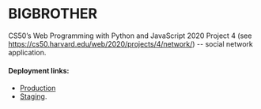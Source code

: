 # BIGBROTHER
CS50’s Web Programming with Python and JavaScript 2020 Project 4 (see https://cs50.harvard.edu/web/2020/projects/4/network/) -- social network application.

#### Deployment links:
- [Production](https://facebook.com/)
- [Staging](https://facebook.com/).
